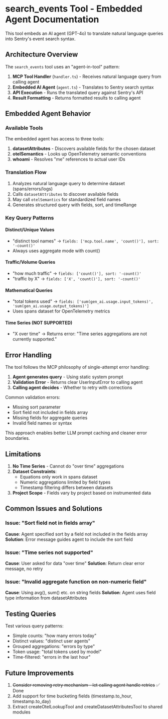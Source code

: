 # search_events Tool - Embedded Agent Documentation

This tool embeds an AI agent (GPT-4o) to translate natural language queries into Sentry's event search syntax.

## Architecture Overview

The `search_events` tool uses an "agent-in-tool" pattern:

1. **MCP Tool Handler** (`handler.ts`) - Receives natural language query from calling agent
2. **Embedded AI Agent** (`agent.ts`) - Translates to Sentry search syntax 
3. **API Execution** - Runs the translated query against Sentry's API
4. **Result Formatting** - Returns formatted results to calling agent

## Embedded Agent Behavior

### Available Tools

The embedded agent has access to three tools:

1. **datasetAttributes** - Discovers available fields for the chosen dataset
2. **otelSemantics** - Looks up OpenTelemetry semantic conventions
3. **whoami** - Resolves "me" references to actual user IDs

### Translation Flow

1. Analyzes natural language query to determine dataset (spans/errors/logs)
2. Calls `datasetAttributes` to discover available fields
3. May call `otelSemantics` for standardized field names
4. Generates structured query with fields, sort, and timeRange

### Key Query Patterns

#### Distinct/Unique Values
- "distinct tool names" → `fields: ['mcp.tool.name', 'count()'], sort: '-count()'`
- Always uses aggregate mode with count()

#### Traffic/Volume Queries  
- "how much traffic" → `fields: ['count()'], sort: '-count()'`
- "traffic by X" → `fields: ['X', 'count()'], sort: '-count()'`

#### Mathematical Queries
- "total tokens used" → `fields: ['sum(gen_ai.usage.input_tokens)', 'sum(gen_ai.usage.output_tokens)']`
- Uses spans dataset for OpenTelemetry metrics

#### Time Series (NOT SUPPORTED)
- "X over time" → Returns error: "Time series aggregations are not currently supported."

## Error Handling

The tool follows the MCP philosophy of single-attempt error handling:

1. **Agent generates query** - Using static system prompt
2. **Validation Error** - Returns clear UserInputError to calling agent
3. **Calling agent decides** - Whether to retry with corrections

Common validation errors:
- Missing sort parameter
- Sort field not included in fields array
- Missing fields for aggregate queries
- Invalid field names or syntax

This approach enables better LLM prompt caching and cleaner error boundaries.

## Limitations

1. **No Time Series** - Cannot do "over time" aggregations
2. **Dataset Constraints**:
   - Equations only work in spans dataset
   - Numeric aggregations limited by field types
   - Timestamp filtering differs between datasets
3. **Project Scope** - Fields vary by project based on instrumented data

## Common Issues and Solutions

### Issue: "Sort field not in fields array"
**Cause**: Agent specified sort by a field not included in the fields array
**Solution**: Error message guides agent to include the sort field

### Issue: "Time series not supported"
**Cause**: User asked for data "over time"
**Solution**: Return clear error message, no retry

### Issue: "Invalid aggregate function on non-numeric field"
**Cause**: Using avg(), sum() etc. on string fields
**Solution**: Agent uses field type information from datasetAttributes

## Testing Queries

Test various query patterns:
- Simple counts: "how many errors today"
- Distinct values: "distinct user agents"
- Grouped aggregations: "errors by type"
- Token usage: "total tokens used by model"
- Time-filtered: "errors in the last hour"

## Future Improvements

1. ~~Consider removing retry mechanism - let calling agent handle retries~~ ✅ Done
2. Add support for time bucketing fields (timestamp.to_hour, timestamp.to_day)
3. Extract createOtelLookupTool and createDatasetAttributesTool to shared modules